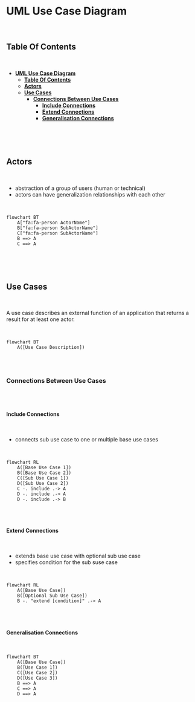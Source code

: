 # **UML Use Case Diagram**
<br>

## **Table Of Contents**
<br>

- [**UML Use Case Diagram**](#uml-use-case-diagram)
  - [**Table Of Contents**](#table-of-contents)
  - [**Actors**](#actors)
  - [**Use Cases**](#use-cases)
    - [**Connections Between Use Cases**](#connections-between-use-cases)
      - [**Include Connections**](#include-connections)
      - [**Extend Connections**](#extend-connections)
      - [**Generalisation Connections**](#generalisation-connections)

<br>
<br>
<br>

## **Actors**
<br>

* abstraction of a group of users (human or technical)
* actors can have generalization relationships with each other

<br>

```mermaid
flowchart BT
    A["fa:fa-person ActorName"]
    B["fa:fa-person SubActorName"]
    C["fa:fa-person SubActorName"]
    B ==> A
    C ==> A
```

<br>
<br>
<br>

## **Use Cases**
<br>

A use case describes an external function of an application that returns a result for at least one actor.

<br>

```mermaid
flowchart BT
    A([Use Case Description])
```

<br>
<br>

### **Connections Between Use Cases**
<br>
<br>

#### **Include Connections**
<br>

* connects sub use case to one or multiple base use cases

<br>

```mermaid
flowchart RL
    A([Base Use Case 1])
    B([Base Use Case 2])
    C([Sub Use Case 1])
    D([Sub Use Case 2])
    C -. include .-> A
    D -. include .-> A
    D -. include .-> B
```

<br>
<br>

#### **Extend Connections**
<br>

* extends base use case with optional sub use case
* specifies condition for the sub suse case

<br>

```mermaid
flowchart RL
    A([Base Use Case])
    B([Optional Sub Use Case])
    B -. "extend [condition]" .-> A
```

<br>
<br>

#### **Generalisation Connections**
<br>

```mermaid
flowchart BT
    A([Base Use Case])
    B([Use Case 1])
    C([Use Case 2])
    D([Use Case 3])
    B ==> A
    C ==> A
    D ==> A
```